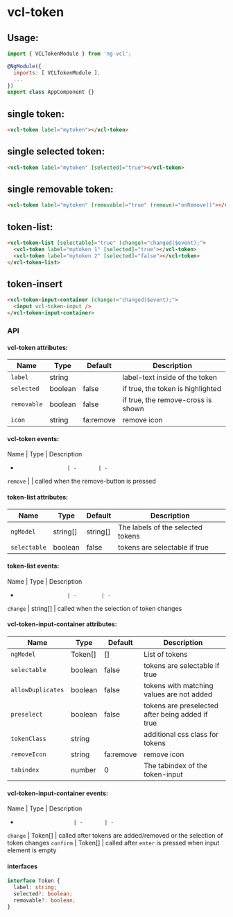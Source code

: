# vcl-token

## Usage:

```javascript
import { VCLTokenModule } from 'ng-vcl';

@NgModule({
  imports: [ VCLTokenModule ],
  ...
})
export class AppComponent {}
```

## single token:

```html
<vcl-token label="mytoken"></vcl-token>
```

## single selected token:

```html
<vcl-token label="mytoken" [selected]="true"></vcl-token>
```

## single removable token:

```html
<vcl-token label="mytoken" [removable]="true" (remove)="onRemove()"></vcl-token>
```

## token-list:

```html
<vcl-token-list [selectable]="true" (change)="changed($event);">
  <vcl-token label="mytoken 1" [selected]="true"></vcl-token>
  <vcl-token label="mytoken 2" [selected]="false"></vcl-token>
</vcl-token-list>
```

## token-insert

```html
<vcl-token-input-container (change)="changed($event);">
  <input vcl-token-input />
</vcl-token-input-container>
```

### API

#### vcl-token attributes:

Name          | Type    | Default   | Description
------------  | ------- | -------   | ---------------------------------------
`label`       | string  |           | label-text inside of the token
`selected`    | boolean | false     | if true, the token is highlighted
`removable`   | boolean | false     | if true, the remove-cross is shown
`icon`        | string  | fa:remove | remove icon

#### vcl-token events:
Name                  | Type    | Description
-                     | -       | -
`remove`              |         | called when the remove-button is pressed

#### token-list attributes:

Name         | Type     | Default  | Description
------------ | -------- | -------- | ------------------------------------------------------------
`ngModel`    | string[] | string[] | The labels of the selected tokens
`selectable` | boolean  | false    | tokens are selectable if true

#### token-list events:

Name                  | Type     | Description
-                     | -        | -
`change`              | string[] | called when the selection of token changes


#### vcl-token-input-container attributes:

Name                 | Type     | Default              | Description
------------         | -------- | -------              | ------------------------------------------------------------
`ngModel`            | Token[]  | []                   | List of tokens
`selectable`         | boolean  | false                | tokens are selectable if true
`allowDuplicates`    | boolean  | false                | tokens with matching values are not added
`preselect`          | boolean  | false                | tokens are preselected after being added if true
`tokenClass`         | string   |                      | additional css class for tokens
`removeIcon`         | string   | fa:remove            | remove icon
`tabindex`           | number   | 0                    | The tabindex of the token-input

#### vcl-token-input-container events:

Name                    | Type    | Description
-                       | -       | -
`change`                | Token[] | called after tokens are added/removed or the selection of token changes
`confirm`               | Token[] | called after `enter` is pressed when input element is empty

#### interfaces

```ts
interface Token {
  label: string;
  selected?: boolean;
  removable?: boolean;
}
```
